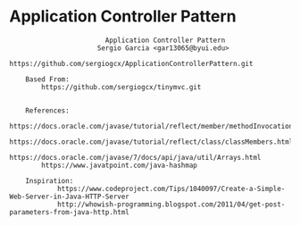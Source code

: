 # Application Controller Pattern

                            Application Controller Pattern
                          Sergio Garcia <gar13065@byui.edu>
              https://github.com/sergiogcx/ApplicationControllerPattern.git

        Based From:
            https://github.com/sergiogcx/tinymvc.git


        References:
            https://docs.oracle.com/javase/tutorial/reflect/member/methodInvocation.html
            https://docs.oracle.com/javase/tutorial/reflect/class/classMembers.html
            https://docs.oracle.com/javase/7/docs/api/java/util/Arrays.html
            https://www.javatpoint.com/java-hashmap

        Inspiration:
                https://www.codeproject.com/Tips/1040097/Create-a-Simple-Web-Server-in-Java-HTTP-Server
                http://whowish-programming.blogspot.com/2011/04/get-post-parameters-from-java-http.html
